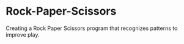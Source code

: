 # Rock-Paper-Scissors
Creating a Rock Paper Scissors program that recognizes patterns to improve play.
